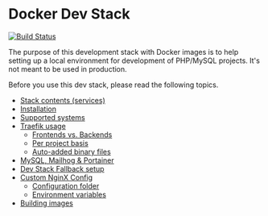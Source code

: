 # Docker Dev Stack

[![Build Status](https://travis-ci.org/bertoost/Docker-Dev-Stack.svg?branch=master)](https://travis-ci.org/bertoost/Docker-Dev-Stack)

<aside class="notice">
The purpose of this development stack with Docker images is to help setting up a local environment for development of PHP/MySQL projects. It's not meant to be used in production.
</aside>

Before you use this dev stack, please read the following topics.

- [Stack contents (services)](docs/Contents.md)
- [Installation](docs/Installation.md)
- [Supported systems](docs/Supported.md)
- [Traefik usage](docs/Traefik.md)
  - [Frontends vs. Backends](docs/Traefik.md#frontends-vs-backends)
  - [Per project basis](docs/Traefik.md#using-traefik-on-per-project-basis)
  - [Auto-added binary files](docs/Traefik.md#auto-added-binary-files)
- [MySQL, Mailhog & Portainer](docs/Others.md)
- [Dev Stack Fallback setup](docs/fallback/Setup.md)
- [Custom NginX Config](docs/CustomNginx.md)
  - [Configuration folder](docs/CustomNginx.md#configuration-folder)
  - [Environment variables](docs/CustomNginx.md#using-environment-variables)
- [Building images](docs/BuildImages.md)